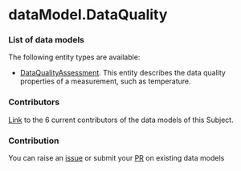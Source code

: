 # dataModel.DataQuality

### List of data models

The following entity types are available:
- [DataQualityAssessment](https://github.com/smart-data-models/dataModel.DataQuality/blob/master/DataQualityAssessment/README.md). This entity describes the data quality properties of a measurement, such as temperature.



### Contributors
[Link](https://github.com/smart-data-models/dataModel.DataQuality/blob/master/CONTRIBUTORS.yaml) to the 6 current contributors of the data models of this Subject.


### Contribution
You can raise an [issue](https://github.com/smart-data-models/dataModel.DataQuality/issues) or submit your [PR](https://github.com/smart-data-models/dataModel.DataQuality/pulls) on existing data models
